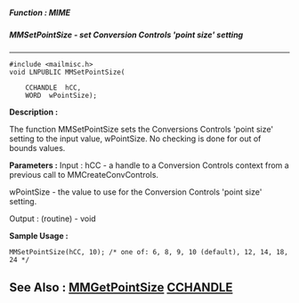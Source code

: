 ##### Function : MIME
##### MMSetPointSize - set Conversion Controls 'point size' setting
---
```
#include <mailmisc.h>
void LNPUBLIC MMSetPointSize(

	CCHANDLE  hCC,
	WORD  wPointSize);
```
**Description :**

The function  MMSetPointSize sets the Conversions Controls 'point size' setting 
to the input value, wPointSize.  No checking is done for out of bounds values.

**Parameters :**
Input :
hCC  -  a handle to a Conversion Controls context from a previous call to MMCreateConvControls.

wPointSize  -  the value to use for the Conversion Controls 'point size' setting.

Output :
(routine)  -  void



**Sample Usage :**
```
MMSetPointSize(hCC, 10); /* one of: 6, 8, 9, 10 (default), 12, 14, 18, 24 */
```
**See Also :**
[MMGetPointSize](/domino-c-api-docs/reference/Func/MMGetPointSize)
[CCHANDLE](/domino-c-api-docs/reference/Data/CCHANDLE)
---
